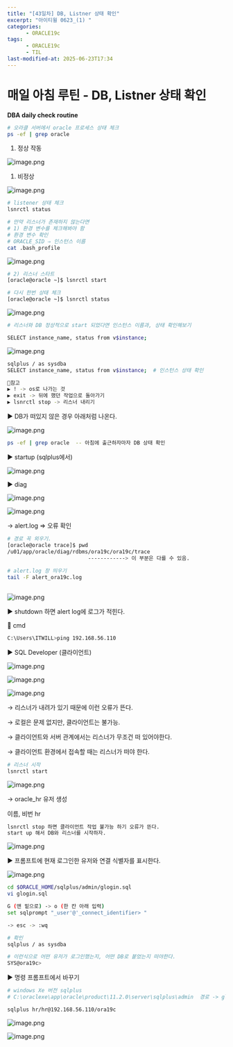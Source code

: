 ```yaml
---
title: "[43일차] DB, Listner 상태 확인"
excerpt: "아이티윌 0623_(1) "
categories:
      - ORACLE19c
tags:
      - ORACLE19c
      - TIL
last-modified-at: 2025-06-23T17:34
---
```


# 매일 아침 루틴 - DB, Listner 상태 확인

**DBA daily check routine**

```bash
# 오라클 서버에서 oracle 프로세스 상태 체크
ps -ef | grep oracle
```

1. 정상 작동

![image.png](/assets/20250623/1.png)

1. 비정상 

![image.png](/assets/20250623/2.png)

```bash
# listener 상태 체크 
lsnrctl status

# 만약 리스너가 존재하지 않는다면 
# 1) 환경 변수를 체크해봐야 함
# 환경 변수 확인
# ORACLE_SID ⇒ 인스턴스 이름 
cat .bash_profile
```

![image.png](/assets/20250623/3.png)

```bash
# 2) 리스너 스타트 
[oracle@oracle ~]$ lsnrctl start

# 다시 한번 상태 체크
[oracle@oracle ~]$ lsnrctl status
```

![image.png](/assets/20250623/4.png)

```bash
# 리스너와 DB 정상적으로 start 되었다면 인스턴스 이름과, 상태 확인해보기

SELECT instance_name, status from v$instance;
```

![image.png](/assets/20250623/5.png)

```bash
sqlplus / as sysdba 
SELECT instance_name, status from v$instance;  # 인스턴스 상태 확인 

📍참고 
▶️ ! -> os로 나가는 것
▶️ exit -> 뒤에 했던 작업으로 돌아가기
▶️ lsnrctl stop -> 리스너 내리기
```

▶️ DB가 떠있지 않은 경우 아래처럼 나온다. 

![image.png](/assets/20250623/6.png)

```bash
ps -ef | grep oracle  -- 아침에 출근하자마자 DB 상태 확인
```

▶️ startup  (sqlplus에서)

![image.png](/assets/20250623/7.png)

▶️ diag

![image.png](/assets/20250623/8.png)

![image.png](/assets/20250623/9.png)

→ alert.log ⇒ 오류 확인

```bash
# 경로 꼭 외우기. 
[oracle@oracle trace]$ pwd
/u01/app/oracle/diag/rdbms/ora19c/ora19c/trace
                          ------------> 이 부분은 다를 수 있음.
                          
# alert.log 창 띄우기     
tail -F alert_ora19c.log
                      
```

![image.png](/assets/20250623/10.png)

▶️ shutdown 하면 alert log에 로그가 적힌다.

📍 cmd

```bash
C:\Users\ITWILL>ping 192.168.56.110
```

▶️ SQL Developer (클라이언트) 

![image.png](/assets/20250623/11.png)

![image.png](/assets/20250623/12.png)

![image.png](/assets/20250623/13.png)

→ 리스너가 내려가 있기 때문에 이런 오류가 뜬다. 

→ 로컬은 문제 없지만, 클라이언트는 불가능.

→ 클라이언트와 서버 관계에서는 리스너가 무조건 떠 있어야한다.

→ 클라이언트 환경에서 접속할 때는 리스너가 떠야 한다.

```bash
# 리스너 시작
lsnrctl start
```

![image.png](/assets/20250623/14.png)

→ oracle_hr 유저 생성 

이름, 비번 hr

```bash
lsnrctl stop 하면 클라이언트 작업 불가능 하기 오류가 뜬다.
start up 해서 DB와 리스너를 시작하자.
```

![image.png](/assets/20250623/15.png)

▶️ 프롬프트에 현재 로그인한 유저와 연결 식별자를 표시한다.

![image.png](/assets/20250623/16.png)

```bash
cd $ORACLE_HOME/sqlplus/admin/glogin.sql
vi glogin.sql

G (맨 밑으로) -> o (한 칸 아래 입력)
set sqlprompt "_user'@'_connect_identifier> "

-> esc -> :wq

# 확인
sqlplus / as sysdba

# 이런식으로 어떤 유저가 로그인했는지, 어떤 DB로 붙었는지 떠야한다.
SYS@ora19c>
```

▶️ 명령 프롬프트에서 바꾸기

```bash
# windows Xe 버전 sqlplus 
# C:\oraclexe\app\oracle\product\11.2.0\server\sqlplus\admin  경로 -> glogin.sql

sqlplus hr/hr@192.168.56.110/ora19c  
```

![image.png](/assets/20250623/17.png)

![image.png](/assets/20250623/18.png)